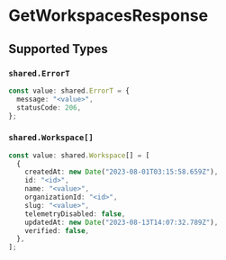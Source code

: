 # GetWorkspacesResponse


## Supported Types

### `shared.ErrorT`

```typescript
const value: shared.ErrorT = {
  message: "<value>",
  statusCode: 206,
};
```

### `shared.Workspace[]`

```typescript
const value: shared.Workspace[] = [
  {
    createdAt: new Date("2023-08-01T03:15:58.659Z"),
    id: "<id>",
    name: "<value>",
    organizationId: "<id>",
    slug: "<value>",
    telemetryDisabled: false,
    updatedAt: new Date("2023-08-13T14:07:32.789Z"),
    verified: false,
  },
];
```


